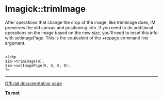 # Imagick::trimImage



After operations that change the crop of the image, like trimImage does, IM preserves the old canvas and positioning info. If you need to do additional operations on the image based on the new size, you&apos;ll need to reset this info with setImagePage. This is the equivalent of the +repage command line argument.<br><br>

```
<?php
$im->trimImage(0);
$im->setImagePage(0, 0, 0, 0);
?>
```
  

---

[Official documentation page](https://www.php.net/manual/en/imagick.trimimage.php)

**[To root](/README.md)**